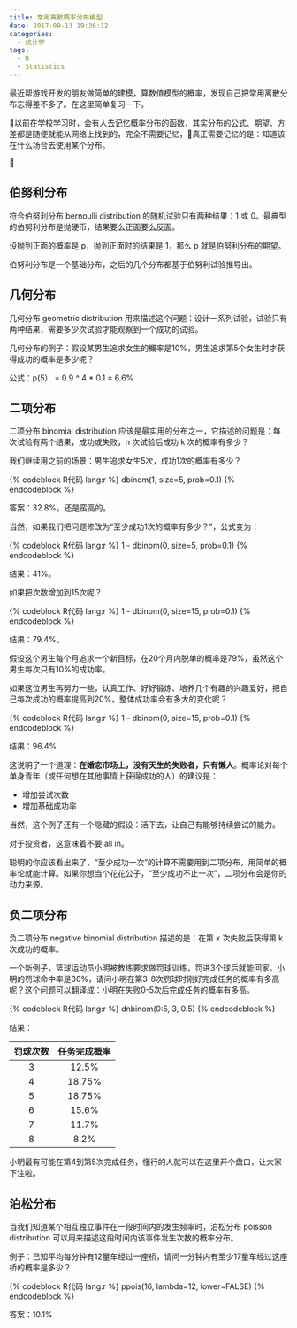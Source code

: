```yaml
---
title: 常用离散概率分布模型
date: 2017-09-13 19:36:12
categories:
  - 统计学
tags:
  - R
  - Statistics
---
```


最近帮游戏开发的朋友做简单的建模，算数值模型的概率，发现自己把常用离散分布忘得差不多了。在这里简单复习一下。

以前在学校学习时，会有人去记忆概率分布的函数，其实分布的公式、期望、方差都是随便就能从网络上找到的，完全不需要记忆，真正需要记忆的是：知道该在什么场合去使用某个分布。

<!-- more -->

## 伯努利分布 

符合伯努利分布  bernoulli distribution 的随机试验只有两种结果：1 或 0。最典型的伯努利分布是抛硬币，结果要么正面要么反面。

设抛到正面的概率是 p，抛到正面时的结果是 1，那么 p 就是伯努利分布的期望。

伯努利分布是一个基础分布，之后的几个分布都基于伯努利试验推导出。

## 几何分布

几何分布 geometric distribution 用来描述这个问题：设计一系列试验，试验只有两种结果，需要多少次试验才能观察到一个成功的试验。

几何分布的例子：假设某男生追求女生的概率是10%，男生追求第5个女生时才获得成功的概率是多少呢？

公式：p(5） = 0.9 ^ 4 * 0.1 = 6.6%

## 二项分布 

二项分布 binomial distribution 应该是最实用的分布之一，它描述的问题是：每次试验有两个结果，成功或失败，n 次试验后成功 k 次的概率有多少？

我们继续用之前的场景：男生追求女生5次，成功1次的概率有多少？

{% codeblock R代码 lang:r %}
dbinom(1, size=5, prob=0.1) 
{% endcodeblock %}

答案：32.8%。还是蛮高的。

当然，如果我们把问题修改为“至少成功1次的概率有多少？”，公式变为：

{% codeblock R代码 lang:r %}
1 - dbinom(0, size=5, prob=0.1) 
{% endcodeblock %}

结果：41%。

如果把次数增加到15次呢？

{% codeblock R代码 lang:r %}
1 - dbinom(0, size=15, prob=0.1) 
{% endcodeblock %}

结果：79.4%。

假设这个男生每个月追求一个新目标，在20个月内脱单的概率是79%，虽然这个男生每次只有10%的成功率。

如果这位男生再努力一些，认真工作、好好锻炼、培养几个有趣的兴趣爱好，把自己每次成功的概率提高到20%，整体成功率会有多大的变化呢？

{% codeblock R代码 lang:r %}
1 - dbinom(0, size=15, prob=0.1) 
{% endcodeblock %}

结果：96.4%

这说明了一个道理：**在婚恋市场上，没有天生的失败者，只有懒人**。概率论对每个单身青年（或任何想在其他事情上获得成功的人）的建议是：
- 增加尝试次数
- 增加基础成功率

当然，这个例子还有一个隐藏的假设：活下去，让自己有能够持续尝试的能力。

对于投资者，这意味着不要 all in。

聪明的你应该看出来了，“至少成功一次”的计算不需要用到二项分布，用简单的概率论就能计算。如果你想当个花花公子，“至少成功不止一次”，二项分布会是你的动力来源。

## 负二项分布

负二项分布  negative binomial distribution 描述的是：在第 x 次失败后获得第 k 次成功的概率。

一个新例子，篮球运动员小明被教练要求做罚球训练，罚进3个球后就能回家。小明的罚球命中率是30%，请问小明在第3-8次罚球时刚好完成任务的概率有多高呢？这个问题可以翻译成：小明在失败0-5次后完成任务的概率有多高。

{% codeblock R代码 lang:r %}
dnbinom(0:5, 3, 0.5)
{% endcodeblock %}

结果：

| 罚球次数 | 任务完成概率 | 
|:-----:|:--------:|
|   3   |    12.5%    | 
|   4   |   18.75%    | 
|   5   |   18.75%   |
|   6   |   15.6%    |
|   7   |   11.7%   |
|   8   |   8.2%   |

小明最有可能在第4到第5次完成任务，懂行的人就可以在这里开个盘口，让大家下注啦。

## 泊松分布 

当我们知道某个相互独立事件在一段时间内的发生频率时，泊松分布 poisson distribution 可以用来描述这段时间内该事件发生次数的概率分布。

例子：已知平均每分钟有12量车经过一座桥，请问一分钟内有至少17量车经过这座桥的概率是多少？

{% codeblock R代码 lang:r %}
ppois(16, lambda=12, lower=FALSE) 
{% endcodeblock %}

答案：10.1%
